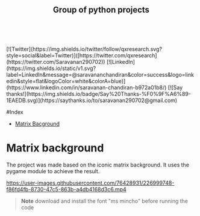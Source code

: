 <p align="center">
  <h2 align="center">Group of python projects</h2>
  <br />
    <br>
    <br />
</p>

<p>
  [![Twitter](https://img.shields.io/twitter/follow/qxresearch.svg?style=social&label=Twitter)]([https://twitter.com/qxresearch](https://twitter.com/Saravanan290702))
   [![LinkedIn](https://img.shields.io/static/v1.svg?label=LinkedIn&message=@saravananchandiran&color=success&logo=linkedin&style=flat&logoColor=white&colorA=blue)](https://www.linkedin.com/in/saravanan-chandiran-b972a01b8/)
  [![Say thanks!](https://img.shields.io/badge/Say%20Thanks-%F0%9F%A6%89-1EAEDB.svg)](https://saythanks.io/to/saravanan290702@gmail.com)
</p>

#Index
-   [Matrix Bacground](#Matrix-background)
  
# Matrix background

The project was made based on the iconic matrix background. It uses the pygame module to achieve the result.

https://user-images.githubusercontent.com/76428931/226999748-f86fd4fb-8730-47c5-863b-a4db4168d3c6.mp4

> **Note**
download and install the font "ms mincho" before running the code


